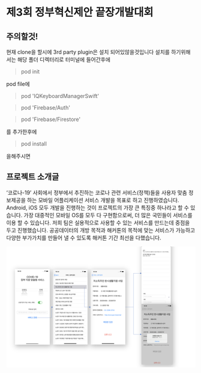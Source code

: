 # 제3회 정부혁신제안 끝장개발대회

## 주의할것!
현재 clone을 할시에 3rd party plugin은 설치 되어있않을것입니다
설치를 하기위해서는 해당 폴더 디렉터리로 터미널에 들어간후에


> pod init

pod file에 

>  pod 'IQKeyboardManagerSwift'

>  pod 'Firebase/Auth'

>  pod 'Firebase/Firestore'

를 추가한후에 

> pod install

을해주시면 


## 프로젝트 소개글

‘코로나-19’ 사회에서 정부에서 추진하는 코로나 관련 서비스(정책)들을 사용자 맞춤 정보제공을 하는 모바일 어플리케이션 서비스 개발을 목표로 하고 진행하였습니다. Android, iOS 모두 개발을 진행하는 것이 프로젝트의 가장 큰 특징중 하나라고 할 수 있습니다. 가장 대중적인 모바일 OS를 모두 다 구현함으로써, 더 많은 국민들이 서비스를 이용 할 수 있습니다.
저희 팀은 실용적으로 사용할 수 있는 서비스를 만드는데 중점을 두고 진행했습니다. 공공데이터의 개방 목적과 해커톤의 목적에 맞는 서비스가 가능하고 다양한 부가가치를 만들어 낼 수 있도록 해커톤 기간 최선을 다했습니다.


![screenshot](/screenshot/img.png)
